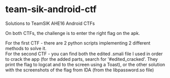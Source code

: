 # team-sik-android-ctf
Solutions to TeamSIK AHE16 Android CTFs

On both CTFs, the challenge is to enter the right flag on the apk.

For the first CTF - there are 2 python scripts implementing 2 different methods to solve it.\
For the second CTF - you can find both the edited .smali file I used in order to crack the app (for the added parts, search for '#edited_cracked'. They print the flag to logcat and to the screen using a Toast), or the other solution with the screenshots of the flag from IDA (from the libpassword.so file)
